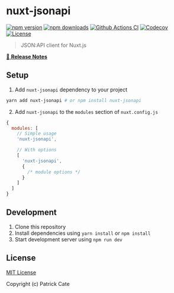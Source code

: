 # nuxt-jsonapi

[![npm version][npm-version-src]][npm-version-href] [![npm downloads][npm-downloads-src]][npm-downloads-href] [![Github Actions CI][github-actions-ci-src]][github-actions-ci-href] [![Codecov][codecov-src]][codecov-href] [![License][license-src]][license-href]

> JSON:API client for Nuxt.js

[📖 **Release Notes**](./CHANGELOG.md)

## Setup

1. Add `nuxt-jsonapi` dependency to your project

```bash
yarn add nuxt-jsonapi # or npm install nuxt-jsonapi
```

2. Add `nuxt-jsonapi` to the `modules` section of `nuxt.config.js`

```js
{
  modules: [
    // Simple usage
    'nuxt-jsonapi',

    // With options
    [
      'nuxt-jsonapi',
      {
        /* module options */
      }
    ]
  ]
}
```

## Development

1. Clone this repository
2. Install dependencies using `yarn install` or `npm install`
3. Start development server using `npm run dev`

## License

[MIT License](./LICENSE)

Copyright (c) Patrick Cate

<!-- Badges -->

[npm-version-src]: https://img.shields.io/npm/v/nuxt-jsonapi/latest.svg
[npm-version-href]: https://npmjs.com/package/nuxt-jsonapi
[npm-downloads-src]: https://img.shields.io/npm/dt/nuxt-jsonapi.svg
[npm-downloads-href]: https://npmjs.com/package/nuxt-jsonapi
[github-actions-ci-src]: https://github.com/patrickcate/nuxt-jsonapi/workflows/ci/badge.svg
[github-actions-ci-href]: https://github.com/patrickcate/nuxt-jsonapi/actions?query=workflow%3Aci
[codecov-src]: https://img.shields.io/codecov/c/github/patrickcate/nuxt-jsonapi.svg
[codecov-href]: https://codecov.io/gh/patrickcate/nuxt-jsonapi
[license-src]: https://img.shields.io/npm/l/nuxt-jsonapi.svg
[license-href]: https://npmjs.com/package/nuxt-jsonapi
